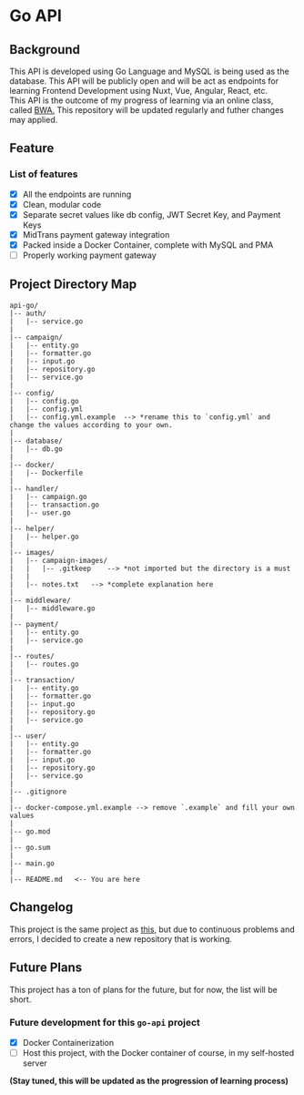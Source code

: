 # Go API
## Background
This API is developed using Go Language and MySQL is being used as the database. This API will be publicly open and will be act as endpoints for learning Frontend Development using Nuxt, Vue, Angular, React, etc.
<br>
This API is the outcome of my progress of learning via an online class, called <a href="https://buildwithangga.com/kelas/full-stack-golang-vue-nuxtjs-website-crowdfunding"> BWA.</a> This repository will be updated regularly and futher changes may applied.

## Feature
### List of features
- [x] All the endpoints are running
- [x] Clean, modular code
- [x] Separate secret values like db config, JWT Secret Key, and Payment Keys
- [x] MidTrans payment gateway integration
- [x] Packed inside a Docker Container, complete with MySQL and PMA
- [ ] Properly working payment gateway

## Project Directory Map
```
api-go/
|-- auth/
|   |-- service.go
|
|-- campaign/
|   |-- entity.go
|   |-- formatter.go
|   |-- input.go
|   |-- repository.go
|   |-- service.go
|
|-- config/
|   |-- config.go
|   |-- config.yml
|   |-- config.yml.example  --> *rename this to `config.yml` and change the values according to your own.
|
|-- database/
|   |-- db.go
|
|-- docker/
|   |-- Dockerfile
|
|-- handler/
|   |-- campaign.go
|   |-- transaction.go
|   |-- user.go
|
|-- helper/
|   |-- helper.go
|
|-- images/
|   |-- campaign-images/
|   |   |-- .gitkeep    --> *not imported but the directory is a must
|   |
|   |-- notes.txt   --> *complete explanation here
|
|-- middleware/
|   |-- middleware.go
|
|-- payment/
|   |-- entity.go
|   |-- service.go
|
|-- routes/
|   |-- routes.go
|
|-- transaction/
|   |-- entity.go
|   |-- formatter.go
|   |-- input.go
|   |-- repository.go
|   |-- service.go
|
|-- user/
|   |-- entity.go
|   |-- formatter.go
|   |-- input.go
|   |-- repository.go
|   |-- service.go
|
|-- .gitignore
|
|-- docker-compose.yml.example --> remove `.example` and fill your own values
|
|-- go.mod
|
|-- go.sum
|
|-- main.go
|
|-- README.md   <-- You are here
```
## Changelog
This project is the same project as <a href="github.com/vctrthe/go-api"> this,</a> but due to continuous problems and errors, I decided to create a new repository that is working.

## Future Plans
This project has a ton of plans for the future, but for now, the list will be short.
### Future development for this `go-api` project
- [x] Docker Containerization
- [ ] Host this project, with the Docker container of course, in my self-hosted server

**(Stay tuned, this will be updated as the progression of learning process)**
